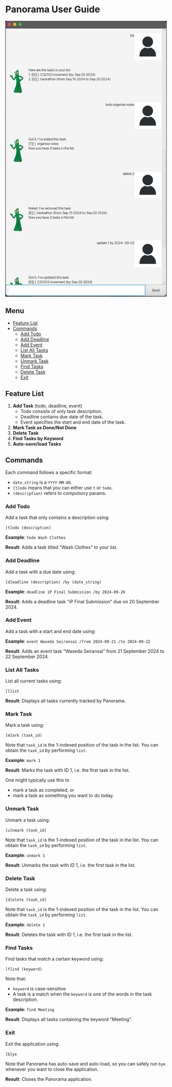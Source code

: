 # Panorama User Guide

<img src="Ui.png" alt="Screenshot of Panorama's UI for showcase to the user" width="600" />

## Menu

- [Feature List](#feature-list)
- [Commands](#commands)
    - [Add Todo](#add-todo)
    - [Add Deadline](#add-deadline)
    - [Add Event](#add-event)
    - [List All Tasks](#list-all-tasks)
    - [Mark Task](#mark-task)
    - [Unmark Task](#unmark-task)
    - [Find Tasks](#find-tasks)
    - [Delete Task](#delete-task)
    - [Exit](#exit)

## Feature List

1. **Add Task** (todo, deadline, event)
    - Todo consists of only task description.
    - Deadline contains due date of the task.
    - Event specifies the start and end date of the task.
2. **Mark Task as Done/Not Done**
3. **Delete Task**
4. **Find Tasks by Keyword**
5. **Auto-save/load Tasks**

## Commands

Each command follows a specific format:

- `date_string` is a `YYYY-MM-DD`.
- `[t]odo` means that you can either use `t` or `todo`.
- `(description)` refers to compulsory params.

### Add Todo

Add a task that only contains a description using:

`[t]odo (description)`

**Example**: `todo Wash Clothes`

**Result**: Adds a task titled "Wash Clothes" to your list.

### Add Deadline

Add a task with a due date using:

`[d]eadline (description) /by (date_string)`

**Example**: `deadline iP Final Submission /by 2024-09-20`

**Result**: Adds a deadline task "iP Final Submission" due on 20 September 2024.

### Add Event

Add a task with a start and end date using:

**Example**: `event Waseda Seiransai /from 2024-09-21 /to 2024-09-22`

**Result**: Adds an event task "Waseda Seiransai" from 21 September 2024 to 22 September 2024.

### List All Tasks

List all current tasks using:

`[l]ist`

**Result**: Displays all tasks currently tracked by Panorama.

### Mark Task

Mark a task using:

`[m]ark (task_id)`

Note that `task_id` is the 1-indexed position of the task in the list. You can obtain the `task_id` by performing `list`.

**Example**: `mark 1`

**Result**: Marks the task with ID 1, i.e. the first task in the list.

One might typically use this to
- mark a task as completed, or
- mark a task as something you want to do today.

### Unmark Task

Unmark a task using:

`[u]nmark (task_id)`

Note that `task_id` is the 1-indexed position of the task in the list. You can obtain the `task_id` by performing `list`.

**Example**: `unmark 1`

**Result**: Unmarks the task with ID 1, i.e. the first task in the list.

### Delete Task

Delete a task using:

`[d]elete (task_id)`

Note that `task_id` is the 1-indexed position of the task in the list. You can obtain the `task_id` by performing `list`.

**Example**: `delete 1`

**Result**: Deletes the task with ID 1, i.e. the first task in the list.

### Find Tasks

Find tasks that match a certain keyword using:

`[f]ind (keyword)`

Note that:

- `keyword` is case-sensitive
- A task is a match when the `keyword` is one of the words in the task description.

**Example**: `find Meeting`

**Result**: Displays all tasks containing the keyword "Meeting".

### Exit

Exit the application using:

`[b]ye`

Note that Panorama has auto-save and auto-load, so you can safely run `bye` whenever you want to close the application.

**Result**: Closes the Panorama application.
